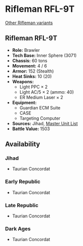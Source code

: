 # Rifleman RFL-9T

[Other Rifleman variants](../rifleman.md)

## Rifleman RFL-9T
- **Role:** Brawler
- **Tech Base:** Inner Sphere (3071)
- **Chassis:** 60 tons
- **Movement:** 4 / 6
- **Armor:** 152 (Stealth)
- **Heat Sinks:** 10 (20)
- **Weapons:**
  - Light PPC × 2
  - Light AC/5 × 2 (ammo: 40)
  - ER Medium Laser × 2
- **Equipment:**
  - Guardian ECM Suite
  - CASE
  - Targeting Computer
- **Sources:** Jihad, [Master Unit List](http://masterunitlist.info/Unit/Details/2707/rifleman-rfl-9t)
- **Battle Value:** 1503

## Availability

### Jihad
- Taurian Concordat

### Early Republic
- Taurian Concordat

### Late Republic
- Taurian Concordat

### Dark Ages
- Taurian Concordat

